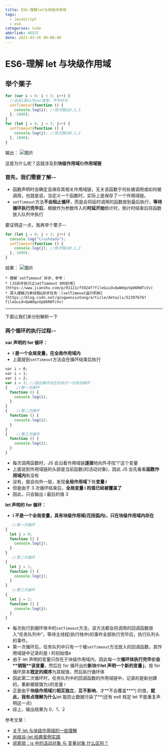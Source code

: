 ```yaml
---
title: ES6-理解let与块级作用域
tags:
  - JavaScript
  - es6
categories: Code
abbrlink: 46537
date: 2021-03-26 00:00:00
---
```



# ES6-理解 let 与块级作用域

## 举个栗子

```javascript
for (var i = 0; i < 3; i++) {
  //此处i默认为var类型，不写亦可
  setTimeout(function () {
    console.log(i); //依次输出3,3,3
  }, 1000);
}
for (let j = 0; j < 3; j++) {
  setTimeout(function () {
    console.log(j); //依次输出0,1,2
  }, 1000);
}
```
<!-- more -->

输出：
![图片](https://uploader.shimo.im/f/LQY0Zofuo7k5OMmG.png!thumbnail?fileGuid=QwWdqvVp86RWTcVv)

这是为什么呢？这就涉及到**块级作用域**和**作用域链**

### 首先，我们需要了解--

- 函数声明时会确定且保存其相关作用域链，无关该函数于何处被调用或如何被调用，也就是说，当定义一个函数时，实际上是保存了一个作用域链。
- `setTimeout`方法**不会阻止循环**，而是会将延时调用的函数放到最后执行，**等待循环执行完毕后**，根据作为参数传入的**时延开始**倒计时，倒计时结束后将函数放入队列中执行

要证明这一点，我再举个栗子--

```javascript
for (let j = 0; j < 3; j++) {
  console.log("Crushdada");
  setTimeout(function () {
    console.log(j); //依次输出0,1,2
  }, 1000);
}
```

结果：
![图片](https://uploader.shimo.im/f/VTXdkgWJGBAsisHa.png!thumbnail?fileGuid=QwWdqvVp86RWTcVv)

    * 理解`setTimeout`异步，参考：
    * [JS异步执行之setTimeout 0的妙用](https://www.jianshu.com/p/91121cf5924f?fileGuid=QwWdqvVp86RWTcVv)
    * 深入理解JS单线程&异步任务：[setTimeout运行机制](https://blog.csdn.net/qingwenxiutong/article/details/52397676?fileGuid=QwWdqvVp86RWTcVv)

---

下面让我们来分别解析一下

### 两个循环的执行过程--

**var 声明的 for 循环：**

- **i 是一个全局变量，在全局作用域内**
- 上面提到`setTimeout`方法会在循环结束后执行

```javascript
var i = 0;
var i = 1;
var i = 2;
var i = 3; //退出循环后还会执行一次自加操作
{    //第一次循环
  function () {
    console.log(i);
  }  
}
{    //第二次循环
  function () {
    console.log(i);
  }
}
{    //第三次循环
  function () {
    console.log(i);
  }
}
```

- 每次调用函数时，JS 会沿着作用域链**逐层**地向外寻找”i“这个变量
- 上面说到作用域链的头部是当前函数(的活动对象)，因此 JS 会先看看**函数作用域内**有没有
- 没有，就会向外一层，发现**全局作用域**下有**变量 i**
- 但是由于 3 次循环结束后，**全局变量 i 的值已经被覆盖了**
- 因此，只会输出 i 最后的值 3

**let 声明的 for 循环：**

- **i 不是一个全局变量，具有块级作用域(花括弧内)，只在块级作用域内存在**

```javascript
   //第一次循环
{
  let j = 0;
  function () {
    console.log(j);
  }
}
   //第二次循环
{
  let j = 1;
  function () {
    console.log(j);
  }
}
   //第三次循环
{
  let j = 2;
  function () {
    console.log(j);
  }
}
```

- 每次执行到循环体中的`setTimeout`方法，该方法都会将调用的回调函数放入“任务队列中”，等待主线程(执行栈中)的事件全部执行完毕后，执行队列头的事件。
- 第一次循环后，任务队列中只有一个被`setTimeout`方法放入的回调函数，其作用域链中记录的是 i 的初始值`0`
- 由于 let 声明的变量只存在于块级作用域内，因此每一次**循环体执行完毕**都**会\*\***销毁\***\*该变量**，然后在 for 循环出的**新块**中**let 声明一个新的变量 j**，按 for 循环原本**既定的顺序**为其赋值，然后执行循环体
- 因此第二次循环时，任务队列中的回调函数的作用域链中，记录的是新创建的，重新被赋值为`1`的变量 i
- 正是由于**块级作用域**的**相互独立**，**互不影响**，才**不会覆盖\*\***j 的值，**就此，我有点理解为什么**let 能防止数据污染了\*\*(还有 es6 规定 let 不能重复声明这一点)
- 综上，输出结果为 0、1、2

参考文章：

- [关于 let 与块级作用域的一些理解](https://blog.csdn.net/m16041902/article/details/100170185?fileGuid=QwWdqvVp86RWTcVv)
- [尚硅谷-let 经典案例实践](https://www.bilibili.com/video/BV1uK411H7on?p=4&spm_id_from=pageDriver&fileGuid=QwWdqvVp86RWTcVv)
- [闭家锁：js 中的活动对象 与 变量对象 什么区别？](https://www.zhihu.com/question/36393048/answer/71879330?fileGuid=QwWdqvVp86RWTcVv)
